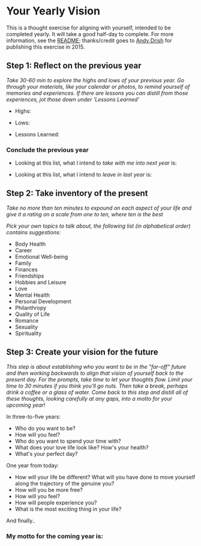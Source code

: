 # Your Yearly Vision

This is a thought exercise for aligning with yourself, intended to be completed yearly. It will take a good half-day to complete. For more information, see the [README](README.md); thanks/credit goes to [Andy Drish](https://andydrish.com/) for publishing this exercise in 2015.

## Step 1: Reflect on the previous year
_Take 30-60 min to explore the highs and lows of your previous year. Go through your materials, like your calendar or photos, to remind yourself of memories and experiences. If there are lessons you can distill from those experiences, jot those down under 'Lessons Learned'_
* Highs:

* Lows:

* Lessons Learned:


### Conclude the previous year

* Looking at this list, what I intend to *take with me into next year* is:

* Looking at this list, what I intend to *leave in last year* is:

## Step 2: Take inventory of the present
_Take no more than ten minutes to expound on each aspect of your life and give it a rating on a scale from one to ten, where ten is the best_

_Pick your own topics to talk about, the following list (in alphabetical order) contains suggestions:_

* Body Health
* Career
* Emotional Well-being
* Family
* Finances
* Friendships
* Hobbies and Leisure
* Love
* Mental Health
* Personal Development
* Philanthropy
* Quality of Life
* Romance
* Sexuality
* Spirituality

## Step 3: Create your vision for the future
_This step is about establishing who you want to be in the "far-off" future and then working backwards to align that vision of yourself back to the present day. For the prompts, take time to let your thoughts flow. Limit your time to 30 minutes if you think you'll go nuts. Then take a break, perhaps drink a coffee or a glass of water. Come back to this step and distill all of these thoughts, looking carefully at any gaps, into a motto for your upcoming year!_

In three-to-five years:
* Who do you want to be?
* How will you feel?
* Who do you want to spend your time with?
* What does your love life look like? How's your health?
* What's your perfect day?

One year from today:
* How will your life be different? What will you have done to move yourself along the trajectory of the genuine you?
* How will you be more free?
* How will you feel?
* How will people experience you?
* What is the most exciting thing in your life?

And finally..
### My motto for the coming year is:

